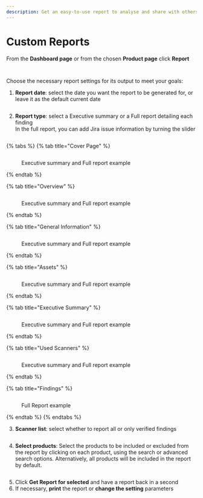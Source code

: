 ```yaml
---
description: Get an easy-to-use report to analyse and share with others
---
```


# Custom Reports

From the **Dashboard page** or from the chosen **Product page** click **Report**

<figure><img src="../../.gitbook/assets/image (7) (1) (1) (1) (1).png" alt=""><figcaption></figcaption></figure>

<figure><img src="../../.gitbook/assets/image (8) (1) (1) (1).png" alt=""><figcaption></figcaption></figure>

Choose the necessary report settings for its output to meet your goals:

1. **Report date**: select the date you want the report to be generated for, or leave it as the default current date

<figure><img src="../../.gitbook/assets/report3.png" alt=""><figcaption></figcaption></figure>

2. **Report type**: select a Executive summary or a Full report detailing each finding\
   In the full report, you can add Jira issue information by turning the slider

<figure><img src="../../.gitbook/assets/report 2.png" alt=""><figcaption></figcaption></figure>



{% tabs %}
{% tab title="Cover Page" %}
<figure><img src="../../.gitbook/assets/image (1) (1) (1) (1) (1) (1) (1) (1) (1) (1) (1) (1) (1) (1) (1) (1).png" alt=""><figcaption><p>Executive summary and Full report example</p></figcaption></figure>
{% endtab %}

{% tab title="Overview" %}
<figure><img src="../../.gitbook/assets/image (2) (1) (1) (1) (1) (1) (1) (1) (1) (1) (1) (1).png" alt=""><figcaption><p>Executive summary and Full report example</p></figcaption></figure>
{% endtab %}

{% tab title="General Information" %}
<figure><img src="../../.gitbook/assets/image (3) (1) (1) (1) (1) (1) (1) (1) (1) (1) (1).png" alt=""><figcaption><p>Executive summary and Full report example</p></figcaption></figure>
{% endtab %}

{% tab title="Assets" %}
<figure><img src="../../.gitbook/assets/image (4) (1) (1) (1) (1) (1) (1) (1) (1).png" alt=""><figcaption><p>Executive summary and Full report example</p></figcaption></figure>
{% endtab %}

{% tab title="Executive Summary" %}
<figure><img src="../../.gitbook/assets/image (5) (1) (1) (1) (1) (1) (1) (1).png" alt=""><figcaption><p>Executive summary and Full report example</p></figcaption></figure>
{% endtab %}

{% tab title="Used Scanners" %}
<figure><img src="../../.gitbook/assets/image (6) (1) (1) (1) (1) (1) (1) (1).png" alt=""><figcaption><p>Executive summary and Full report example</p></figcaption></figure>
{% endtab %}

{% tab title="Findings" %}
<figure><img src="../../.gitbook/assets/report.png" alt=""><figcaption><p>Full Report example</p></figcaption></figure>
{% endtab %}
{% endtabs %}

3. **Scanner list**: select whether to report all or only verified findings

<figure><img src="../../.gitbook/assets/report5.png" alt=""><figcaption></figcaption></figure>

4. **Select products**: Select the products to be included or excluded from the report by clicking on each product, using the search or advanced search options. Alternatively, all products will be included in the report by default.

<figure><img src="../../.gitbook/assets/report6.gif" alt=""><figcaption></figcaption></figure>

5. Click **Get Report for selected** and have a report back in a second
6. If necessary, **print** the report or **change the setting** parameters

<figure><img src="../../.gitbook/assets/report7.png" alt=""><figcaption></figcaption></figure>
